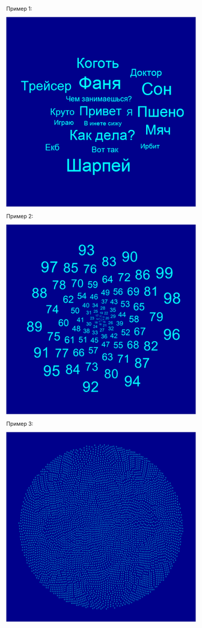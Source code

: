 Пример 1:

<img src="Examples\1.png">

Пример 2:

<img src="Examples\2.png">


Пример 3:

<img src="Examples\3.png">

